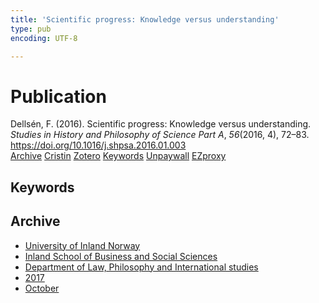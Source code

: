 ```yaml
---
title: 'Scientific progress: Knowledge versus understanding'
type: pub
encoding: UTF-8

---
```

<h1>Publication</h1>
<article id="csl-bib-container-TMB6Y9QL" class="csl-bib-container">
  <div class="csl-bib-body"> <div class="csl-entry">Dellsén, F. (2016). Scientific progress: Knowledge versus understanding. <i>Studies in History and Philosophy of Science Part A</i>, <i>56</i>(2016, 4), 72–83. <a href="https://doi.org/10.1016/j.shpsa.2016.01.003">https://doi.org/10.1016/j.shpsa.2016.01.003</a></div> </div>
  <div class="csl-bib-buttons">
    <a href="#taxonomy-article-TMB6Y9QL" alt="archive" class="csl-bib-button">Archive</a>
    <a href="https://app.cristin.no/results/show.jsf?id=1503961" alt="Cristin" class="csl-bib-button">Cristin</a>
    <a href="http://zotero.org/groups/5881554/items/TMB6Y9QL" alt="Zotero" class="csl-bib-button">Zotero</a>
    <a href="#keywords-article-TMB6Y9QL" alt="keywords" class="csl-bib-button">Keywords</a>
    <a href="https://philpapers.org/archive/DELSPK.pdf" alt="Unpaywall" class="csl-bib-button">Unpaywall</a>
    <a href="https://philpapers.org/archive/DELSPK.pdf" alt="EZproxy" class="csl-bib-button">EZproxy</a>
  </div>
  <div id="csl-bib-meta-container-TMB6Y9QL"></div>
</article>
<div id="csl-bib-meta-TMB6Y9QL" class="csl-bib-meta">
  <article id="keywords-article-TMB6Y9QL" class="keywords-article">
    <h1>Keywords</h1>
    
  </article>
  <article id="taxonomy-article-TMB6Y9QL" class="taxonomy-article">
    <h1>Archive</h1>
    <ul>
      <li><a href="{{< params subfolder >}}en/archive/?key=3DCRN523">University of Inland Norway</a></li>
      <li><a href="{{< params subfolder >}}en/archive/?key=DU8Q9LN9">Inland School of Business and Social Sciences</a></li>
      <li><a href="{{< params subfolder >}}en/archive/?key=ITYAG68H">Department of Law, Philosophy and International studies</a></li>
      <li><a href="{{< params subfolder >}}en/archive/?key=XDLKZVSJ">2017</a></li>
      <li><a href="{{< params subfolder >}}en/archive/?key=W8I2DF74">October</a></li>
    </ul>
  </article>
</div>
